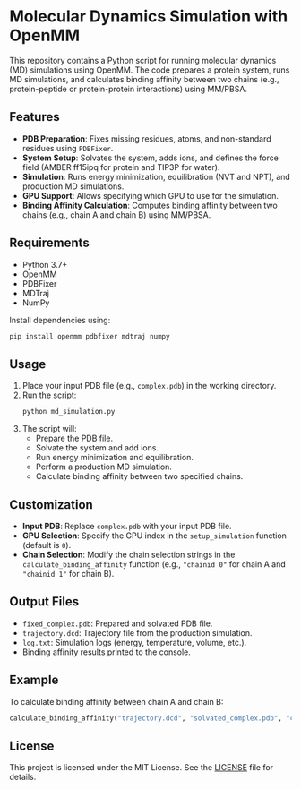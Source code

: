
# Molecular Dynamics Simulation with OpenMM

This repository contains a Python script for running molecular dynamics (MD) simulations using OpenMM. The code prepares a protein system, runs MD simulations, and calculates binding affinity between two chains (e.g., protein-peptide or protein-protein interactions) using MM/PBSA.

## Features
- **PDB Preparation**: Fixes missing residues, atoms, and non-standard residues using `PDBFixer`.
- **System Setup**: Solvates the system, adds ions, and defines the force field (AMBER ff15ipq for protein and TIP3P for water).
- **Simulation**: Runs energy minimization, equilibration (NVT and NPT), and production MD simulations.
- **GPU Support**: Allows specifying which GPU to use for the simulation.
- **Binding Affinity Calculation**: Computes binding affinity between two chains (e.g., chain A and chain B) using MM/PBSA.

## Requirements
- Python 3.7+
- OpenMM
- PDBFixer
- MDTraj
- NumPy

Install dependencies using:
```bash
pip install openmm pdbfixer mdtraj numpy
```

## Usage
1. Place your input PDB file (e.g., `complex.pdb`) in the working directory.
2. Run the script:
   ```bash
   python md_simulation.py
   ```
3. The script will:
   - Prepare the PDB file.
   - Solvate the system and add ions.
   - Run energy minimization and equilibration.
   - Perform a production MD simulation.
   - Calculate binding affinity between two specified chains.

## Customization
- **Input PDB**: Replace `complex.pdb` with your input PDB file.
- **GPU Selection**: Specify the GPU index in the `setup_simulation` function (default is `0`).
- **Chain Selection**: Modify the chain selection strings in the `calculate_binding_affinity` function (e.g., `"chainid 0"` for chain A and `"chainid 1"` for chain B).

## Output Files
- `fixed_complex.pdb`: Prepared and solvated PDB file.
- `trajectory.dcd`: Trajectory file from the production simulation.
- `log.txt`: Simulation logs (energy, temperature, volume, etc.).
- Binding affinity results printed to the console.

## Example
To calculate binding affinity between chain A and chain B:
```python
calculate_binding_affinity("trajectory.dcd", "solvated_complex.pdb", "chainid 0", "chainid 1")
```

## License
This project is licensed under the MIT License. See the [LICENSE](LICENSE) file for details.
